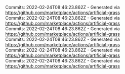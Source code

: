 Commits: 2022-02-24T08:46:23.862Z - Generated via https://github.com/marketplace/actions/artificial-grass
<br>
Commits: 2022-02-24T08:46:23.862Z - Generated via https://github.com/marketplace/actions/artificial-grass
<br>
Commits: 2022-02-24T08:46:23.862Z - Generated via https://github.com/marketplace/actions/artificial-grass
<br>
Commits: 2022-02-24T08:46:23.862Z - Generated via https://github.com/marketplace/actions/artificial-grass
<br>
Commits: 2022-02-24T08:46:23.862Z - Generated via https://github.com/marketplace/actions/artificial-grass
<br>
Commits: 2022-02-24T08:46:23.862Z - Generated via https://github.com/marketplace/actions/artificial-grass
<br>
